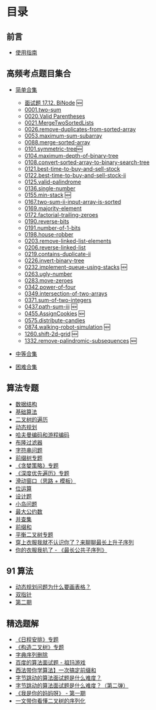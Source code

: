 # 目录

## 前言

- [使用指南](Intro.md)

## 高频考点题目集合

- [简单合集](collections/easy.md)

  - [面试题 17.12. BiNode](../problems/binode-lcci.md) 🆕
  - [0001.two-sum](https://github.com/azl397985856/leetcode/blob/master/problems/1.two-sum.md)
  - [0020.Valid Parentheses](../problems/20.valid-parentheses.md)
  - [0021.MergeTwoSortedLists](../problems/21.merge-two-sorted-lists.md)
  - [0026.remove-duplicates-from-sorted-array](../problems/26.remove-duplicates-from-sorted-array.md)
  - [0053.maximum-sum-subarray](../problems/53.maximum-sum-subarray-cn.md)
  - [0088.merge-sorted-array](../problems/88.merge-sorted-array.md)
  - [0101.symmetric-tree](../problems/101.symmetric-tree.md)🆕
  - [0104.maximum-depth-of-binary-tree](../problems/104.maximum-depth-of-binary-tree.md)
  - [0108.convert-sorted-array-to-binary-search-tree](../problems/108.convert-sorted-array-to-binary-search-tree.md)
  - [0121.best-time-to-buy-and-sell-stock](../problems/121.best-time-to-buy-and-sell-stock.md)
  - [0122.best-time-to-buy-and-sell-stock-ii](../problems/122.best-time-to-buy-and-sell-stock-ii.md)
  - [0125.valid-palindrome](../problems/125.valid-palindrome.md)
  - [0136.single-number](../problems/136.single-number.md)
  - [0155.min-stack](../problems/155.min-stack.md) 🆕
  - [0167.two-sum-ii-input-array-is-sorted](../problems/167.two-sum-ii-input-array-is-sorted.md)
  - [0169.majority-element](../problems/169.majority-element.md)
  - [0172.factorial-trailing-zeroes](../problems/172.factorial-trailing-zeroes.md)
  - [0190.reverse-bits](../problems/190.reverse-bits.md)
  - [0191.number-of-1-bits](../problems/191.number-of-1-bits.md)
  - [0198.house-robber](../problems/198.house-robber.md)
  - [0203.remove-linked-list-elements](../problems/203.remove-linked-list-elements.md)
  - [0206.reverse-linked-list](../problems/206.reverse-linked-list.md)
  - [0219.contains-duplicate-ii](../problems/219.contains-duplicate-ii.md)
  - [0226.invert-binary-tree](../problems/226.invert-binary-tree.md)
  - [0232.implement-queue-using-stacks](../problems/232.implement-queue-using-stacks.md) 🆕
  - [0263.ugly-number](../problems/263.ugly-number.md)
  - [0283.move-zeroes](../problems/283.move-zeroes.md)
  - [0342.power-of-four](../problems/342.power-of-four.md)
  - [0349.intersection-of-two-arrays](../problems/349.intersection-of-two-arrays.md)
  - [0371.sum-of-two-integers](../problems/371.sum-of-two-integers.md)
  - [0437.path-sum-iii](../problems/437.path-sum-iii.md) 🆕
  - [0455.AssignCookies](../problems/455.AssignCookies.md) 🆕
  - [0575.distribute-candies](../problems/575.distribute-candies.md)
  - [0874.walking-robot-simulation](../problems/874.walking-robot-simulation.md) 🆕
  - [1260.shift-2d-grid](../problems/1260.shift-2d-grid.md) 🆕
  - [1332.remove-palindromic-subsequences](../problems/1332.remove-palindromic-subsequences.md) 🆕

- [中等合集](collections/medium.md)
- [困难合集](collections/hard.md)

## 算法专题

- [数据结构](./thinkings/basic-data-structure.md)
- [基础算法](./thinkings/basic-algorithm.md)
- [二叉树的遍历](./thinkings/binary-tree-traversal.md)
- [动态规划](./thinkings/dynamic-programming.md)
- [哈夫曼编码和游程编码](./thinkings/run-length-encode-and-huffman-encode.md)
- [布隆过滤器](./thinkings/bloom-filter.md)
- [字符串问题](./thinkings/string-problems.md)
- [前缀树专题](./thinkings/trie.md)
- [《贪婪策略》专题](./thinkings/greedy.md)
- [《深度优先遍历》专题](./thinkings/DFS.md)
- [滑动窗口（思路 + 模板）](./thinkings/slide-window.md)
- [位运算](./thinkings/bit.md)
- [设计题](./thinkings/design.md)
- [小岛问题](./thinkings/island.md)
- [最大公约数](./thinkings/GCD.md)
- [并查集](./thinkings/union-find.md)
- [前缀和](./thinkings/prefix.md)
- [平衡二叉树专题](./thinkings/balanced-tree.md)
- [穿上衣服我就不认识你了？来聊聊最长上升子序列](https://lucifer.ren/blog/2020/06/20/LIS/)
- [你的衣服我扒了 - 《最长公共子序列》](https://lucifer.ren/blog/2020/07/01/LCS/)

## 91 算法

- [动态规划问题为什么要画表格？](https://lucifer.ren/blog/2020/08/27/91algo-dp-lecture/)
- [双指针](https://lucifer.ren/blog/2020/05/26/91algo-basic-05.two-pointer/)
- [第二期](https://lucifer.ren/blog/2000/04/06/91-algo-2/)

## 精选题解

- [《日程安排》专题](https://lucifer.ren/blog/2020/02/03/leetcode-%E6%88%91%E7%9A%84%E6%97%A5%E7%A8%8B%E5%AE%89%E6%8E%92%E8%A1%A8%E7%B3%BB%E5%88%97/)
- [《构造二叉树》专题](https://lucifer.ren/blog/2020/02/08/%E6%9E%84%E9%80%A0%E4%BA%8C%E5%8F%89%E6%A0%91%E4%B8%93%E9%A2%98/)
- [字典序列删除](https://lucifer.ren/blog/2020/06/13/%E5%88%A0%E9%99%A4%E9%97%AE%E9%A2%98/)
- [百度的算法面试题 - 祖玛游戏](https://lucifer.ren/blog/2020/10/06/zuma-game/)
- [西法带你学算法】一次搞定前缀和](https://lucifer.ren/blog/2020/09/27/atMostK/)
- [字节跳动的算法面试题是什么难度？](https://lucifer.ren/blog/2020/09/06/byte-dance-algo-ex/)
- [字节跳动的算法面试题是什么难度？（第二弹）](https://lucifer.ren/blog/2020/09/06/byte-dance-algo-ex-2017/)
- [《我是你的妈妈呀》 - 第一期](https://lucifer.ren/blog/2020/08/03/mother-01/)
- [一文带你看懂二叉树的序列化](https://lucifer.ren/blog/2020/07/24/serialize/)

